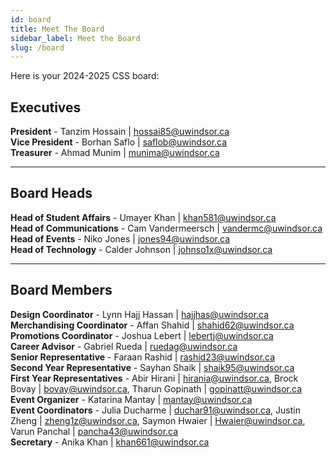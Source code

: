 ```yaml
---
id: board
title: Meet The Board
sidebar_label: Meet the Board
slug: /board
---
```


Here is your 2024-2025 CSS board:

## Executives

**President** - Tanzim Hossain | hossai85@uwindsor.ca  
**Vice President** - Borhan Saflo | saflob@uwindsor.ca  
**Treasurer** - Ahmad Munim | munima@uwindsor.ca

---

## Board Heads

**Head of Student Affairs** - Umayer Khan | khan581@uwindsor.ca  
**Head of Communications** - Cam Vandermeersch | vandermc@uwindsor.ca  
**Head of Events** - Niko Jones | jones94@uwindsor.ca  
**Head of Technology** - Calder Johnson | johnso1x@uwindsor.ca

---

## Board Members

**Design Coordinator** - Lynn Hajj Hassan | hajjhas@uwindsor.ca  
**Merchandising Coordinator** - Affan Shahid | shahid62@uwindsor.ca  
**Promotions Coordinator** - Joshua Lebert | lebertj@uwindsor.ca  
**Career Advisor** - Gabriel Rueda | ruedag@uwindsor.ca  
**Senior Representative** - Faraan Rashid | rashid23@uwindsor.ca  
**Second Year Representative** - Sayhan Shaik | shaik95@uwindsor.ca  
**First Year Representatives** - Abir Hirani | hirania@uwindsor.ca, Brock Bovay | bovay@uwindsor.ca, Tharun Gopinath | gopinatt@uwindsor.ca  
**Event Organizer** - Katarina Mantay | mantay@uwindsor.ca  
**Event Coordinators** - Julia Ducharme | duchar91@uwindsor.ca, Justin Zheng | zheng1z@uwindsor.ca, Saymon Hwaier | Hwaier@uwindsor.ca, Varun Panchal | pancha43@uwindsor.ca  
**Secretary** - Anika Khan | khan661@uwindsor.ca
